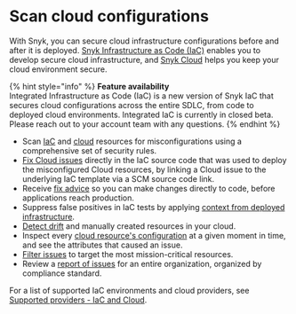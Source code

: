 # Scan cloud configurations

With Snyk, you can secure cloud infrastructure configurations before and after it is deployed. [Snyk Infrastructure as Code (IaC)](../scan-cloud-deployment/snyk-infrastructure-as-code/) enables you to develop secure cloud infrastructure, and [Snyk Cloud](integrated-iac-with-cloud-context/) helps you keep your cloud environment secure.

{% hint style="info" %}
**Feature availability**\
Integrated Infrastructure as Code (IaC) is a new version of Snyk IaC that secures cloud configurations across the entire SDLC, from code to deployed cloud environments. Integrated IaC is currently in closed beta. Please reach out to your account team with any questions.
{% endhint %}

* Scan [IaC](../scan-cloud-deployment/snyk-infrastructure-as-code/) and [cloud](integrated-iac-with-cloud-context/) resources for misconfigurations using a comprehensive set of security rules.
* [Fix Cloud issues](integrated-iac-with-cloud-context/fix-cloud-issues-in-integrated-iac.md) directly in the IaC source code that was used to deploy the misconfigured Cloud resources, by linking a Cloud issue to the underlying IaC template via a SCM source code link.
* Receive [fix advice](../scan-cloud-deployment/snyk-infrastructure-as-code/getting-started-snyk-iac.md) so you can make changes directly to code, before applications reach production.
* Suppress false positives in IaC tests by applying [context from deployed infrastructure](integrated-iac-with-cloud-context/adding-cloud-context-to-your-integrated-iac-tests.md).
* [Detect drift](../scan-cloud-deployment/snyk-infrastructure-as-code/detect-drift-and-manually-created-resources/) and manually created resources in your cloud.
* Inspect every [cloud resource's configuration](../scan-cloud-deployment/integrated-iac-with-cloud-context/snyk-cloud-issues/view-cloud-issues-in-the-snyk-web-ui.md) at a given moment in time, and see the attributes that caused an issue.
* [Filter issues](../scan-cloud-deployment/integrated-iac-with-cloud-context/snyk-cloud-issues/) to target the most mission-critical resources.
* Review a [report of issues](../manage-issues/reports/next-gen-reporting/available-snyk-reports.md#cloud-compliance-issues-report) for an entire organization, organized by compliance standard.

For a list of supported IaC environments and cloud providers, see [Supported providers - IaC and Cloud](../scan-cloud-deployment/supported-iac-and-cloud-providers.md).
